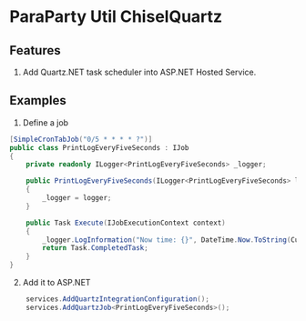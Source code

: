 ﻿# ParaParty Util ChiselQuartz

## Features

1. Add Quartz.NET task scheduler into ASP.NET Hosted Service.

## Examples

1. Define a job
```cs
[SimpleCronTabJob("0/5 * * * * ?")]
public class PrintLogEveryFiveSeconds : IJob
{
    private readonly ILogger<PrintLogEveryFiveSeconds> _logger;

    public PrintLogEveryFiveSeconds(ILogger<PrintLogEveryFiveSeconds> logger)
    {
        _logger = logger;
    }

    public Task Execute(IJobExecutionContext context)
    {
        _logger.LogInformation("Now time: {}", DateTime.Now.ToString(CultureInfo.InvariantCulture));
        return Task.CompletedTask;
    }
}
```

2. Add it to ASP.NET

```cs
    services.AddQuartzIntegrationConfiguration();
    services.AddQuartzJob<PrintLogEveryFiveSeconds>();
```

